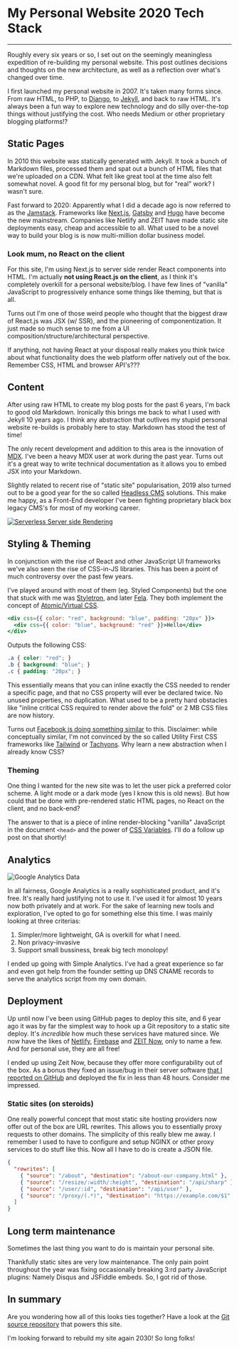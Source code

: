 # My Personal Website 2020 Tech Stack

---

<Intro>Roughly every six years or so, I set out on the seemingly meaningless expedition of re-building my personal website. This post outlines decisions and thoughts on the new architecture, as well as a reflection over what's changed over time.</Intro>

I first launched my personal website in 2007. It's taken many forms since. From raw HTML, to PHP, to [Django](https://www.djangoproject.com/), to [Jekyll](https://jekyllrb.com/), and back to raw HTML. It's always been a fun way to explore new technology and do silly over-the-top things without justifying the cost. Who needs Medium or other proprietary blogging platforms!?



## Static Pages

In 2010 this website was statically generated with Jekyll. It took a bunch of Markdown files, processed them and spat out a bunch of HTML files that we're uploaded on a CDN. What felt like great tool at the time also felt somewhat novel. A good fit for my personal blog, but for "real" work? I wasn't sure.

Fast forward to 2020: Apparently what I did a decade ago is now referred to as the [Jamstack](https://jamstack.org/). Frameworks like [Next.js](nextjs.org/), [Gatsby](https://www.gatsbyjs.com/careers/) and [Hugo](https://gohugo.io/) have become the new mainstream. Companies like Netlify and ZEIT have made static site deployments easy, cheap and accessible to all. What used to be a novel way to build your blog is is now multi-million dollar business model.

### Look mum, no React on the client

For this site, I'm using Next.js to server side render React components into HTML. I'm actually **not using React.js on the client**, as I think it's completely overkill for a personal website/blog. I have few lines of "vanilla" JavaScript to progressively enhance some things like theming, but that is all.

Turns out I'm one of those weird people who thought that the biggest draw of React.js was JSX (w/ SSR), and the pioneering of componentization. It just made so much sense to me from a UI composition/structure/architectural perspective.

If anything, not having React at your disposal really makes you think twice about what functionality does the web platform offer natively out of the box. Remember CSS, HTML and browser API's???


## Content

After using raw HTML to create my blog posts for the past 6 years, I'm back to good old Markdown. Ironically this brings me back to what I used with Jekyll 10 years ago. I think any abstraction that outlives my stupid personal website re-builds is probably here to stay. Markdown has stood the test of time!

The only recent development and addition to this area is the innovation of [MDX](https://mdxjs.com/). I've been a heavy MDX user at work during the past year. Turns out it's a great way to write technical documentation as it allows you to embed JSX into your Markdown.

Slightly related to recent rise of "static site" popularisation, 2019 also turned out to be a good year for the so called [Headless CMS](https://www.smashingmagazine.com/2018/11/structured-content-done-right/) solutions. This make me happy, as a Front-End developer I've been fighting proprietary black box legacy CMS's for most of my working career.


[![Serverless Server side Rendering](/serverless-ssr.jpg "Serverless Server Side Rendering As a Service - SSSRaaS. It's a joke... or is it?")](https://twitter.com/KrijnHoetmer/status/1071010569438838786)


## Styling & Theming

In conjunction with the rise of React and other JavaScript UI frameworks we've also seen the rise of CSS-in-JS libraries. This has been a point of much controversy over the past few years.

I've played around with most of them (eg. Styled Components) but the one that stuck with me was [Styletron](https://www.styletron.org/), and later [Fela](http://fela.js.org/). They both implement the concept of [Atomic/Virtual CSS](https://ryantsao.com/blog/virtual-css-with-styletron).

```jsx
<div css={{ color: "red", background: "blue", padding: "20px" }}>
  <div css={{ color: "blue", background: "red" }}>Hello</div>
</div>
```

Outputs the following CSS:

```css
.a { color: "red"; }
.b { background: "blue"; }
.c { padding: "20px"; }
```

This essentially means that you can inline exactly the CSS needed to render a specific page, and that no CSS property will ever be declared twice. No unused properties, no duplication. What used to be a pretty hard obstacles like "inline critical CSS required to render above the fold" or 2 MB CSS files are now history.

Turns out [Facebook is doing something similar](https://twitter.com/adamwathan/status/1123705771995410432?s=12) to this. Disclaimer: while conceptually similar, I'm not convinced by the so called Utility First CSS frameworks like [Tailwind](https://tailwindcss.com/) or [Tachyons](http://tachyons.io/). Why learn a new abstraction when I already know CSS?

### Theming

One thing I wanted for the new site was to let the user pick a preferred color scheme. A light mode or a dark mode (yes I know this is old news). But how could that be done with pre-rendered static HTML pages, no React on the client, and no back-end?

The answer to that is a piece of inline render-blocking "vanilla" JavaScript in the document `<head>` and the power of [CSS Variables](https://developer.mozilla.org/en-US/docs/Web/CSS/Using_CSS_custom_properties). I'll do a follow up post on that shortly!


## Analytics

![Google Analytics Data](/ga-10-years.jpg "Ten years of Google Analytics visitor data. Yes folks, I was killing it back in 2012 :D")

In all fairness, Google Analytics is a really sophisticated product, and it's free. It's really hard justifying not to use it. I've used it for almost 10 years now both privately and at work. For the sake of learning new tools and exploration, I've opted to go for something else this time. I was mainly looking at three criterias:

1. Simpler/more lightweight, GA is overkill for what I need.
2. Non privacy-invasive
3. Support small bussiness, break big tech monolopy!

I ended up going with <SponsoredLink href="https://referral.simpleanalytics.com/daniel-stocks">Simple Analytics</SponsoredLink>. I've had a great experience so far and even got help from the founder setting up DNS CNAME records to serve the analytics script from my own domain.



## Deployment

Up until now I've been using GitHub pages to deploy this site, and 6 year ago it was by far the simplest way to hook up a Git repository to a static site deploy. It's *incredible* how much these services have matured since. We now have the likes of [Netlify](netlify.com), [Firebase](https://firebase.google.com/) and [ZEIT Now](https://zeit.co/home), only to name a few. And for personal use, they are all free!

I ended up using Zeit Now, because they offer more configurability out of the box. As a bonus they fixed an issue/bug in their server software [that I reported on GitHub](https://github.com/zeit/now/issues/3731) and deployed the fix in less than 48 hours. Consider me impressed.





### Static sites (on steroids)

One really powerful concept that most static site hosting providers now offer out of the box are URL rewrites. This allows you to essentially proxy requests to other domains. The simplicity of this really blew me away. I remember I used to have to configure and setup NGINX or other proxy services to do stuff like this. Now all I have to do is create a JSON file.

```json
{
  "rewrites": [
    { "source": "/about", "destination": "/about-our-company.html" },
    { "source": "/resize/:width/:height", "destination": "/api/sharp" },
    { "source": "/user/:id", "destination": "/api/user" },
    { "source": "/proxy/(.*)", "destination": "https://example.com/$1" }
  ]
}
```


## Long term maintenance

Sometimes the last thing you want to do is maintain your personal site.

Thankfully static sites are very low maintenance. The only pain point throughout the year was fixing occasionally breaking 3:rd party JavaScript plugins: Namely Disqus and JSFiddle embeds. So, I got rid of those.


## In summary

Are you wondering how all of this looks ties together? Have a look at the [Git source repository](https://github.com/danielstocks/webcloud/) that powers this site.

I'm looking forward to rebuild my site again 2030! So long folks!

